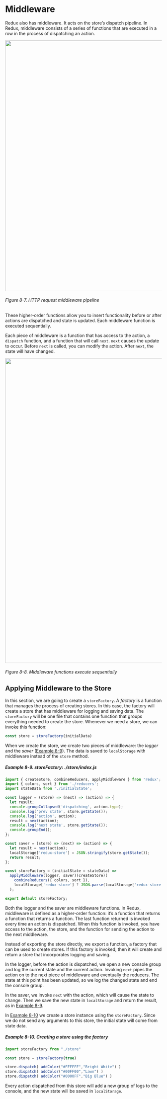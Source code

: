 # Middleware

Redux also has middleware. It acts on the store’s dispatch pipeline. In Redux, middleware consists of a series of functions that are executed in a row in the process of dispatching an action.

<img src="http://om1o84p1p.bkt.clouddn.com//C683AC2999017296E2A5267125CBD739.png" width="640" height="807" />

###### Figure 8-7. HTTP request middleware pipeline

These higher-order functions allow you to insert functionality before or after actions are dispatched and state is updated. Each middleware function is executed sequentially.

Each piece of middleware is a function that has access to the action, a `dispatch` function, and a function that will call `next`. `next` causes the update to occur. Before `next` is called, you can modify the action. After `next`, the state will have changed.

<img src="http://om1o84p1p.bkt.clouddn.com//B42F48B61B8701EB55F29BB28DC0AE5D.png" width="903" height="981" />

###### Figure 8-8. Middleware functions execute sequentially

## Applying Middleware to the Store

In this section, we are going to create a `storeFactory`. A *factory* is a function that manages the process of creating stores. In this case, the factory will create a store that has middleware for logging and saving data. The `storeFactory` will be one file that contains one function that groups everything needed to create the store. Whenever we need a store, we can invoke this function:

```Javascript
const store = storeFactory(initialData)
```

When we create the store, we create two pieces of middleware: the *logger* and the *saver* ([Example 8-9](https://www.safaribooksonline.com//library/view/learning-react-1st/9781491954614/ch08.html#example0809)). The data is saved to `localStorage` with middleware instead of the `store` method.

##### Example 8-9. storeFactory: ./store/index.js

```Javascript
import { createStore, combineReducers, applyMiddleware } from 'redux';
import { colors, sort } from './reducers';
import stateData from './initialState';

const logger = (store) => (next) => (action) => {
  let result;
  console.groupCollapsed('dispatching', action.type);
  console.log('prev state', store.getState());
  console.log('action', action);
  result = next(action);
  console.log('next state', store.getState());
  console.groupEnd();
};

const saver = (store) => (next) => (action) => {
  let result = next(action);
  localStorage['redux-store'] = JSON.stringify(store.getState());
  return result;
};

const storeFactory = (initialState = stateData) =>
  applyMiddleware(logger, saver)(createStore)(
    combineReducers({ colors, sort }),
    localStorage['redux-store'] ? JSON.parse(localStorage['redux-store']) : stateData
  );

export default storeFactory;
```

Both the logger and the saver are middleware functions. In Redux, middleware is defined as a higher-order function: it’s a function that returns a function that returns a function. The last function returned is invoked every time an action is dispatched. When this function is invoked, you have access to the action, the store, and the function for sending the action to the next middleware.

Instead of exporting the store directly, we export a function, a factory that can be used to create stores. If this factory is invoked, then it will create and return a store that incorporates logging and saving.

In the logger, before the action is dispatched, we open a new console group and log the current state and the current action. Invoking `next` pipes the action on to the next piece of middleware and eventually the reducers. The state at this point has been updated, so we log the changed state and end the console group.

In the saver, we invoke `next` with the action, which will cause the state to change. Then we save the new state in `localStorage` and return the result, as in [Example 8-9](https://www.safaribooksonline.com//library/view/learning-react-1st/9781491954614/ch08.html#example0809).

In [Example 8-10](https://www.safaribooksonline.com//library/view/learning-react-1st/9781491954614/ch08.html#example0810) we create a store instance using the `storeFactory`. Since we do not send any arguments to this store, the initial state will come from state data.

##### Example 8-10. Creating a store using the factory

```Javascript
import storeFactory from "./store"

const store = storeFactory(true)

store.dispatch( addColor("#FFFFFF","Bright White") )
store.dispatch( addColor("#00FF00","Lawn") )
store.dispatch( addColor("#0000FF","Big Blue") )
```

Every action dispatched from this store will add a new group of logs to the console, and the new state will be saved in `localStorage`.
